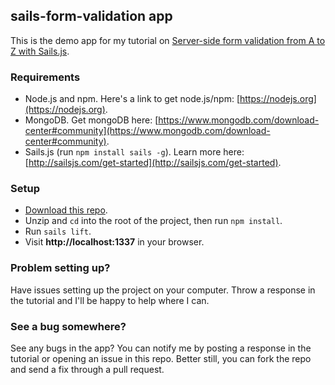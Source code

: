 ## sails-form-validation app

This is the demo app for my tutorial on [Server-side form validation from A to Z with Sails.js](https://blog.devcenter.co/server-side-form-validation-from-a-to-z-with-sails-js-db2755cd2e56).

### Requirements
- Node.js and npm. Here's a link to get node.js/npm: [https://nodejs.org](https://nodejs.org).
- MongoDB. Get mongoDB here: [https://www.mongodb.com/download-center#community](https://www.mongodb.com/download-center#community).
- Sails.js (run `npm install sails -g`). Learn more here: [http://sailsjs.com/get-started](http://sailsjs.com/get-started).

### Setup
- [Download this repo](https://github.com/nicholaskajoh/sails-form-validation/archive/master.zip).
- Unzip and `cd` into the root of the project, then run `npm install`.
- Run `sails lift`.
- Visit **http://localhost:1337** in your browser.

### Problem setting up?
Have issues setting up the project on your computer. Throw a response in the tutorial and I'll be happy to help where I can.

### See a bug somewhere?
See any bugs in the app? You can notify me by posting a response in the tutorial or opening an issue in this repo. Better still, you can fork the repo and send a fix through a pull request.
